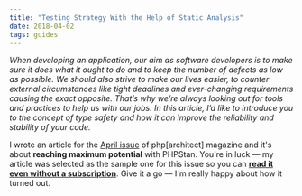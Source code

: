 ```yaml
---
title: "Testing Strategy With the Help of Static Analysis"
date: 2018-04-02
tags: guides
---
```


*When developing an application, our aim as software developers is to make sure it does what it ought to do and to keep the number of defects as low as possible. We should also strive to make our lives easier, to counter external circumstances like tight deadlines and ever-changing requirements causing the exact opposite. That’s why we’re always looking out for tools and practices to help us with our jobs. In this article, I’d like to introduce you to the concept of type safety and how it can improve the reliability and stability of your code.*

I wrote an article for the [April issue](https://www.phparch.com/magazine/2018-2/april/) of php[architect] magazine and it's about **reaching maximum potential** with PHPStan. You're in luck — my article was selected as the sample one for this issue so you can [**read it even without a subscription**](https://www.phparch.com/wp-content/uploads/2018/04/testing-strategy-phparchitect-april-2018.pdf). Give it a go — I'm really happy about how it turned out.

